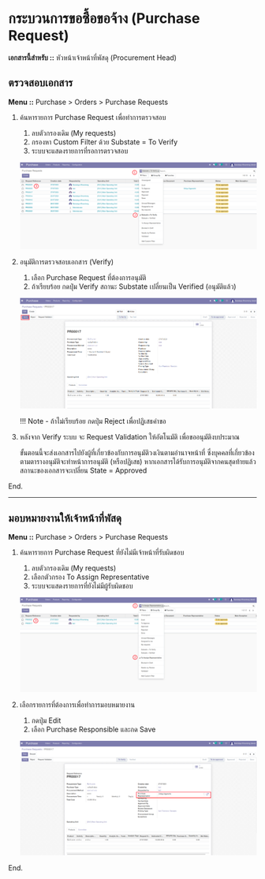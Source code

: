 # กระบวนการขอซื้อขอจ้าง (Purchase Request)

**เอกสารนี้สำหรับ ::** หัวหน้าเจ้าหน้าที่พัสดุ (Procurement Head)

## ตรวจสอบเอกสาร

**Menu ::** Purchase > Orders > Purchase Requests

1. ค้นหารายการ Purchase Request เพื่อทำการตรวจสอบ
      1. ลบตัวกรองเดิม (My requests)
      2. กรองหา Custom Filter ด้วย Substate = To Verify
      3. ระบบจะแสดงรายการที่รอการตรวจสอบ

    ![](img/1_pr_to_verify.png)

2. อนุมัติการตรวจสอบเอกสาร (Verify)
      1. เลือก Purchase Request ที่ต้องการอนุมัติ
      2. ถ้าเรียบร้อย กดปุ่ม Verify สถานะ Substate เปลี่ยนเป็น Verified (อนุมัติแล้ว)

    ![](img/1_pr_verify_document.png)

    !!! Note
        - ถ้าไม่เรียบร้อย กดปุ่ม Reject เพื่อปฏิเสธคำขอ

3. หลังจาก Verify ระบบ จะ Request Validation ให้อัตโนมัติ เพื่อขออนุมัติงบประมาณ

    ขั้นตอนนี้จะส่งเอกสารไปยังผู้ที่เกี่ยวข้องกับการอนุมัติวงเงินตามอำนาจหน้าที่ ซึ่งบุคคลที่เกี่ยวข้องตามตารางอนุมัติจะทำหน้าการอนุมัติ (หรือปฏิเสธ) หากเอกสารได้รับการอนุมัติจากคนสุดท้ายแล้ว สถานะของเอกสารจะเปลี่ยน State = Approved

End.

---------------------------------------------

## มอบหมายงานให้เจ้าหน้าที่พัสดุ

**Menu ::** Purchase > Orders > Purchase Requests

1. ค้นหารายการ Purchase Request ที่ยังไม่มีเจ้าหน้าที่รับผิดชอบ
      1. ลบตัวกรองเดิม (My requests)
      2. เลือกตัวกรอง To Assign Representative
      3. ระบบจะแสดงรายการที่ยังไม่มีผู้รับผิดชอบ

    ![](img/1_pr_to_assign.png)

2. เลือกรายการที่ต้องการเพื่อทำการมอบหมายงาน
      1. กดปุ่ม Edit
      2. เลือก Purchase Responsible และกด Save

    ![](img/1_pr_assign_to_pr_manager.png)

End.